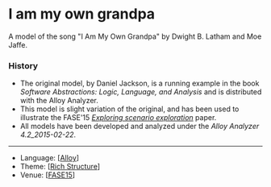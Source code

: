 # I am my own grandpa

A model of the song "I Am My Own Grandpa" by Dwight B. Latham and Moe Jaffe.

### History
* The original model, by Daniel Jackson, is a running example in the book *Software Abstractions: Logic, Language, and Analysis* and is distributed with the Alloy Analyzer.
* This model is slight variation of the original, and has been used to illustrate the FASE'15 *[Exploring scenario exploration](http://nmacedo.github.io/pubs.html#fase15)* paper.
* All models have been developed and analyzed under the *Alloy Analyzer 4.2_2015-02-22*.

---

* Language: [[Alloy](https://github.com/nmacedo/MSV/wiki/By-Language#alloy)] 
* Theme: [[Rich Structure](https://github.com/nmacedo/MSV/wiki/By-Theme#rich-structure)]
* Venue: [[FASE15](https://github.com/nmacedo/MSV/wiki/By-Venue#FASE15)]
